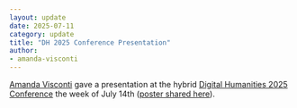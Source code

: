 ```yaml
---
layout: update
date: 2025-07-11
category: update
title: "DH 2025 Conference Presentation"
author:
- amanda-visconti
---
```


[Amanda Visconti](/people/amanda-visconti) gave a presentation at the hybrid [Digital Humanities 2025 Conference](https://dh2025.adho.org/browse-the-program-agenda/) the week of July 14th ([poster shared here](/blog/dh2025-zinebakery-poster/)).